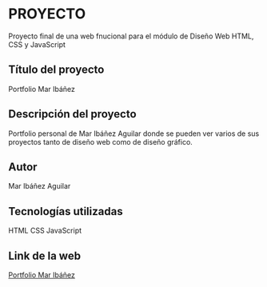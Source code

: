 # PROYECTO
Proyecto final de una web fnucional para el módulo de Diseño Web HTML, CSS y JavaScript

## Título del proyecto
Portfolio Mar Ibáñez

## Descripción del proyecto
Portfolio personal de Mar Ibáñez Aguilar donde se pueden ver varios de sus proyectos tanto de diseño web como de diseño gráfico.

## Autor
Mar Ibáñez Aguilar

## Tecnologías utilizadas
HTML
CSS
JavaScript

## Link de la web
[Portfolio Mar Ibáñez](https://maribanez97.github.io/portfolio-mar/)